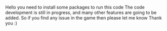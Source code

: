 Hello 
you need to install some packages to run this code
The code development is still in progress, and many other features are going to be added. So if you find any issue in the game then please let me know 
Thank you :)
